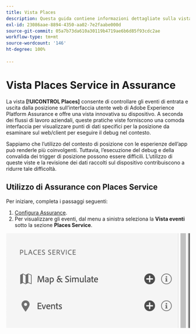 ```yaml
---
title: Vista Places
description: Questa guida contiene informazioni dettagliate sulla vista Places in Adobe Experience Platform Assurance.
exl-id: 23086aae-8894-4350-aa02-7e2faabe000d
source-git-commit: 05a7b73da610a30119b4719ae6b6d85f93cdc2ae
workflow-type: tm+mt
source-wordcount: '146'
ht-degree: 100%

---
```


# Vista Places Service in Assurance

La vista **[!UICONTROL Places]** consente di controllare gli eventi di entrata e uscita dalla posizione sull’interfaccia utente web di Adobe Experience Platform Assurance e offre una vista innovativa su dispositivo. A seconda dei flussi di lavoro aziendali, queste pratiche viste forniscono una comoda interfaccia per visualizzare punti di dati specifici per la posizione da esaminare sul web/client per eseguire il debug nel contesto.

Sappiamo che l’utilizzo del contesto di posizione con le esperienze dell’app può renderle più coinvolgenti. Tuttavia, l’esecuzione del debug e della convalida dei trigger di posizione possono essere difficili. L’utilizzo di queste viste e la revisione dei dati raccolti sul dispositivo contribuiscono a ridurre tale difficoltà.

## Utilizzo di Assurance con Places Service

Per iniziare, completa i passaggi seguenti:

1. [Configura Assurance](../tutorials/implement-assurance.md).
2. Per visualizzare gli eventi, dal menu a sinistra seleziona la **Vista eventi** sotto la sezione **Places Service**.

![](./images/places-service/places-view.png)
